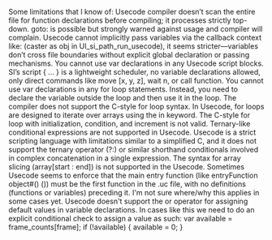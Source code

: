 Some limitations that I know of:
Usecode compiler doesn’t scan the entire file for function declarations before compiling; it processes strictly top-down. goto: is possible but strongly warned against usage and compiler will complain.
Usecode cannot implicitly pass variables via the callback context like: (caster as obj in UI_si_path_run_usecode), it seems stricter—variables don’t cross file boundaries without explicit global declaration or passing mechanisms.
You cannot use var declarations in any Usecode script blocks. SI’s script { ... } is a lightweight scheduler, no variable declarations allowed, only direct commands like move [x, y, z], wait n, or call function.
You cannot use var declarations in any for loop statements. Instead, you need to declare the variable outside the loop and then use it in the loop.
The compiler does not support the C-style for loop syntax. In Usecode, for loops are designed to iterate over arrays using the in keyword. The C-style for loop with initialization, condition, and increment is not valid.
Ternary-like conditional expressions are not supported in Usecode. Usecode is a strict scripting language with limitations similar to a simplified C, and it does not support the ternary operator (?:) or similar shorthand conditionals involved in complex concatenation in a single expression.
The syntax for array slicing (array[start : end]) is not supported in the Usecode.
Sometimes Usecode seems to enforce that the main entry function (like entryFunction object#() ()) must be the first function in the .uc file, with no definitions (functions or variables) preceding it. I'm not sure where/why this applies in some cases yet.
Usecode doesn't support the or operator for assigning default values in variable declarations. In cases like this we need to do an explicit conditional check to assign a value as such:
var available = frame_counts[frame];
if (!available) {
    available = 0;
}

